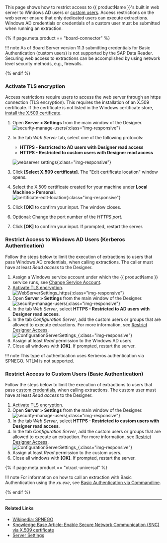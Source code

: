 
This page shows how to restrict access to {{ productName }}'s built in web server to Windows AD users or [custom users](user-management.md#create-custom-users).
Access restrictions on the web server ensure that only dedicated users can execute extractions. 
Windows AD credentials or credentials of a custom user must be submitted when running an extraction.

{% if page.meta.product == "board-connector" %}

!!! note
	As of Board Server version 11.3 submitting credentials for Basic Authentication (custom users) is not supported by the SAP Data Reader.
	Securing web access to extractions can be accomplished by using network level security methods, e.g., firewalls.

{% endif %}

### Activate TLS encryption

Access restrictions require users to access the web server through an https connection (TLS encryption). 
This requires the installation of an X.509 certificate.
If the certificate is not listed in the Windows certificate store, [install the X.509 certificate](install-x.509-certificate.md/#create-the-x509-certificate).

1. Open **Server > Settings** from the main window of the Designer.<br>
![security-manage-users](../../assets/images/documentation/access-restriction/server-settings_manage.png){:class="img-responsive"}
2. In the tab *Web Server* tab, select one of the following protocols:
	- **HTTPS - Restricted to AD users with Designer read access**
	- **HTTPS - Restricted to custom users with Designer read access** 

	![webserver settings](../../assets/images/documentation/access-restriction/server-settings-security.png){:class="img-responsive"}
3. Click **[Select X.509 certificate]**. The "Edit certificate location" window opens.
4. Select the X.509 certificate created for your machine under **Local Machine > Personal**.<br>
![certificate-edit-location](../../assets/images/documentation/access-restriction/certificate-edit-location.png){:class="img-responsive"}
5. Click **[OK]** to confirm your input. The window closes.
6. Optional: Change the port number of the *HTTPS port*.
7. Click **[OK]** to confirm your input. If prompted, restart the server.

### Restrict Access to Windows AD Users (Kerberos Authentication) 

Follow the steps below to limit the execution of extractions to users that pass Windows AD credentials, when calling extractions.
The caller must have at least *Read access* to the Designer.

1. Assign a Windows service account under which the {{ productName }} service runs, see [Change Service Account](../setup/service-account.md).
2. [Activate TLS encryption](#activate-tls-encryption). <br>
![WebServerSettings_https](../../assets/images/documentation/access-restriction/server-settings-sso-certificate.png){:class="img-responsive"}
3. Open **Server > Settings** from the main window of the Designer. <br>
![security-manage-users](../../assets/images/documentation/access-restriction/server-settings_manage.png){:class="img-responsive"}
4. In the tab *Web Server*, select **HTTPS - Restricted to AD users with Designer read access**.
5. In the tab *Configuration Server*, add the custom users or groups that are allowed to execute extractions. 
For more information, see [Restrict Designer Access](restrict-designer-access.md/#restrict-access-to-the-designer). <br>
![ConfigurationServerSettings_](../../assets/images/documentation/access-restriction/server-settings-sso-certificate-users.png){:class="img-responsive"}
6. Assign at least *Read* permission to the Windows AD users.
7. Close all windows with **[OK]**. If prompted, restart the server.

!!! note
	This type of authentication uses Kerberos authentication via SPNEGO. NTLM is not supported.


### Restrict Access to Custom Users (Basic Authentication)

Follow the steps below to limit the execution of extractions to users that pass [custom credentials](user-management.md/#create-custom-users), when calling extractions.
The custom user must have at least *Read access* to the Designer.

1. [Activate TLS encryption](#activate-tls-encryption).
2. Open **Server > Settings** from the main window of the Designer. <br>
![security-manage-users](../../assets/images/documentation/access-restriction/server-settings_manage.png){:class="img-responsive"}
3. In the tab *Web Server*, select **HTTPS - Restricted to custom users with Designer read access**.
4. In the tab *Configuration Server*, add the custom users or groups that are allowed to execute an extraction.
For more information, see [Restrict Designer Access](restrict-designer-access.md/#restrict-access-to-the-designer). <br>
![ConfigurationServerSettings_](../../assets/images/documentation/access-restriction/server-settings-sso-certificate-users.png){:class="img-responsive"}
4. Assign at least *Read* permission to the custom users.
5. Close all windows with **[OK]**. If prompted, restart the server.

{% if page.meta.product == "xtract-universal" %}

!!! note
	For information on how to call an extraction with Basic Authentication using the *xu.exe*, see [Basic Authentication via Commandline](../execute-and-automate/call-via-commandline.md#basic-authentication-via-commandline).

{% endif %}


*********
#### Related Links
- [Wikipedia: SPNEGO](https://en.wikipedia.org/wiki/SPNEGO)
- [Knowledge Base Article: Enable Secure Network Communication (SNC) via X.509 certificate](../../knowledge-base/enable-snc-using-pse-file.md)
- [Server Settings](../server/server-settings.md)